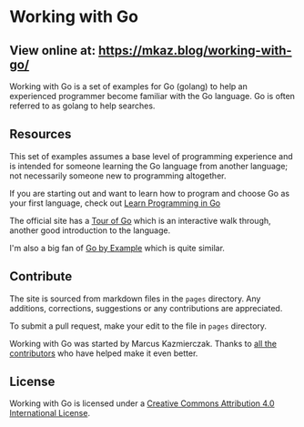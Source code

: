 
# Working with Go

## View online at: https://mkaz.blog/working-with-go/

Working with Go is a set of examples for Go (golang) to help an experienced programmer become familiar with the Go language. Go is often referred to as golang to help searches.


## Resources

This set of examples assumes a base level of programming experience and is intended for someone learning the Go language from another language; not necessarily someone new to programming altogether.

If you are starting out and want to learn how to program and choose Go as your first language, check out [Learn Programming in Go](http://www.golang-book.com/)

The official site has a [Tour of Go](http://tour.golang.org/) which is an interactive walk through, another good introduction to the language.

I'm also a big fan of [Go by Example](https://gobyexample.com/) which is quite similar.


## Contribute

The site is sourced from markdown files in the `pages` directory. Any additions, corrections, suggestions or any contributions are appreciated.

To submit a pull request, make your edit to the file in `pages` directory.

Working with Go was started by Marcus Kazmierczak. Thanks to <a href="https://github.com/mkaz/working-with-go/graphs/contributors">all the contributors</a> who have helped make it even better.


## License

Working with Go is licensed under a <a rel="license" href="http://creativecommons.org/licenses/by/4.0/">Creative Commons Attribution 4.0 International License</a>.
